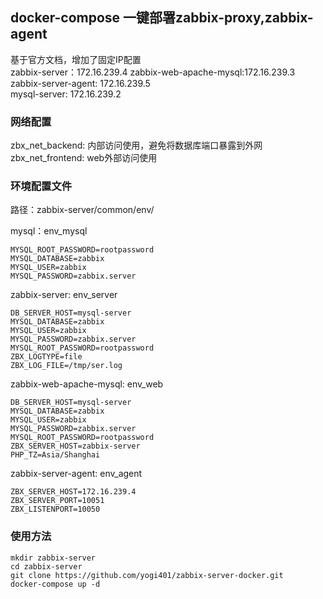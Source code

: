 ## docker-compose 一键部署zabbix-proxy,zabbix-agent
基于官方文档，增加了固定IP配置  
zabbix-server：172.16.239.4
zabbix-web-apache-mysql:172.16.239.3  
zabbix-server-agent: 172.16.239.5  
mysql-server: 172.16.239.2

### 网络配置
zbx\_net\_backend: 内部访问使用，避免将数据库端口暴露到外网  
zbx\_net\_frontend: web外部访问使用

### 环境配置文件
路径：zabbix-server/common/env/

mysql：env_mysql  
  
```
MYSQL_ROOT_PASSWORD=rootpassword
MYSQL_DATABASE=zabbix
MYSQL_USER=zabbix
MYSQL_PASSWORD=zabbix.server
```

zabbix-server: env_server  
  
```
DB_SERVER_HOST=mysql-server  
MYSQL_DATABASE=zabbix  
MYSQL_USER=zabbix
MYSQL_PASSWORD=zabbix.server
MYSQL_ROOT_PASSWORD=rootpassword
ZBX_LOGTYPE=file
ZBX_LOG_FILE=/tmp/ser.log
```

zabbix-web-apache-mysql: env_web  
  
```
DB_SERVER_HOST=mysql-server
MYSQL_DATABASE=zabbix
MYSQL_USER=zabbix
MYSQL_PASSWORD=zabbix.server
MYSQL_ROOT_PASSWORD=rootpassword
ZBX_SERVER_HOST=zabbix-server
PHP_TZ=Asia/Shanghai
```

zabbix-server-agent: env_agent  
  
```
ZBX_SERVER_HOST=172.16.239.4
ZBX_SERVER_PORT=10051
ZBX_LISTENPORT=10050
```

### 使用方法
```
mkdir zabbix-server
cd zabbix-server
git clone https://github.com/yogi401/zabbix-server-docker.git
docker-compose up -d
```

